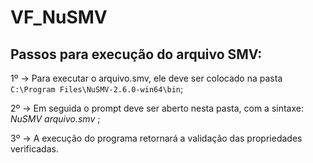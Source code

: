 # VF_NuSMV

## Passos para execução do arquivo SMV:

1º -> Para executar o arquivo.smv, ele deve ser colocado na pasta `C:\Program Files\NuSMV-2.6.0-win64\bin`;

2º -> Em seguida o prompt deve ser aberto nesta pasta, com a sintaxe: *NuSMV arquivo.smv* ;

3º -> A execução do programa retornará a validação das propriedades verificadas.








<!--Referências:

 https://docs.github.com/pt/get-started/writing-on-github/getting-started-with-writing-and-formatting-on-github/basic-writing-and-formatting-syntax -->
